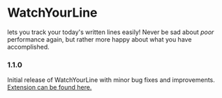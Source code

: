 # WatchYourLine

lets you track your today's written lines easily! Never be sad about _poor_ performance again, but rather more happy about what you have accomplished.

### 1.1.0

Initial release of WatchYourLine with minor bug fixes and improvements.
[Extension can be found here.](https://marketplace.visualstudio.com/items?itemName=DavidEliasChrisKopczynski.watch-your-line)
